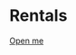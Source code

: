 # Rentals

[Open me](https://juliesanetrnikova.github.io/Rentals/html/zakaznik/homepage-zakaznik.html)
